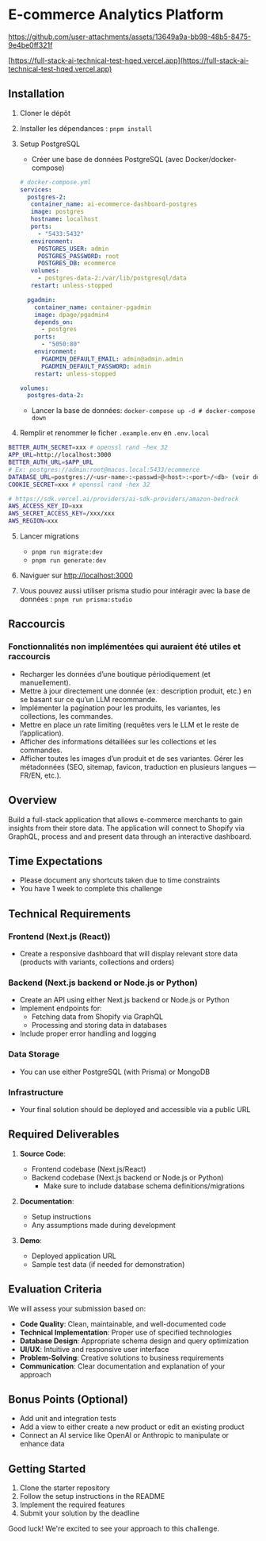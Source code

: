 
# E-commerce Analytics Platform

https://github.com/user-attachments/assets/13649a9a-bb98-48b5-8475-9e4be0ff321f

[https://full-stack-ai-technical-test-hqed.vercel.app](https://full-stack-ai-technical-test-hqed.vercel.app)

## Installation

1. Cloner le dépôt
2. Installer les dépendances : `pnpm install`
3. Setup PostgreSQL

    * Créer une base de données PostgreSQL (avec Docker/docker-compose)
    ```yml
    # docker-compose.yml
    services:
      postgres-2:
       container_name: ai-ecommerce-dashboard-postgres
       image: postgres
       hostname: localhost
       ports:
         - "5433:5432"
       environment:
         POSTGRES_USER: admin
         POSTGRES_PASSWORD: root
         POSTGRES_DB: ecommerce
       volumes:
         - postgres-data-2:/var/lib/postgresql/data
       restart: unless-stopped

      pgadmin:
        container_name: container-pgadmin
        image: dpage/pgadmin4
        depends_on:
          - postgres
        ports:
          - "5050:80"
        environment:
          PGADMIN_DEFAULT_EMAIL: admin@admin.admin
          PGADMIN_DEFAULT_PASSWORD: admin
        restart: unless-stopped

    volumes:
      postgres-data-2:
    ```

    * Lancer la base de données: `docker-compose up -d # docker-compose down`

4. Remplir et renommer le ficher `.example.env` en `.env.local`
```bash
BETTER_AUTH_SECRET=xxx # openssl rand -hex 32
APP_URL=http://localhost:3000
BETTER_AUTH_URL=$APP_URL
# Ex: postgres://admin:root@macos.local:5433/ecommerce
DATABASE_URL=postgres://<usr-name>:<passwd>@<host>:<port>/<db> (voir docker-compose.yml)
COOKIE_SECRET=xxx # openssl rand -hex 32

# https://sdk.vercel.ai/providers/ai-sdk-providers/amazon-bedrock
AWS_ACCESS_KEY_ID=xxx
AWS_SECRET_ACCESS_KEY=/xxx/xxx
AWS_REGION=xxx
```
5. Lancer migrations

    * `pnpm run migrate:dev`
    * `pnpm run generate:dev`
6. Naviguer sur [http://localhost:3000](http://localhost:3000)

8. Vous pouvez aussi utiliser prisma studio pour intéragir avec la base de données : `pnpm run prisma:studio`

## Raccourcis
### Fonctionnalités non implémentées qui auraient été utiles et raccourcis
- Recharger les données d’une boutique périodiquement (et manuellement).
- Mettre à jour directement une donnée (ex : description produit, etc.) en se basant sur ce qu’un LLM recommande.
- Implémenter la pagination pour les produits, les variantes, les collections, les commandes.
- Mettre en place un rate limiting (requêtes vers le LLM et le reste de l’application).
- Afficher des informations détaillées sur les collections et les commandes.
- Afficher toutes les images d’un produit et de ses variantes.
Gérer les métadonnées (SEO, sitemap, favicon, traduction en plusieurs langues — FR/EN, etc.).



## Overview
Build a full-stack application that allows e-commerce merchants to gain insights from their store data. The application will connect to Shopify via GraphQL, process and and present data through an interactive dashboard.

## Time Expectations
- Please document any shortcuts taken due to time constraints
- You have 1 week to complete this challenge

## Technical Requirements

### Frontend (Next.js (React))
- Create a responsive dashboard that will display relevant store data (products with variants, collections and orders)

### Backend (Next.js backend or Node.js or Python)
- Create an API using either Next.js backend or Node.js or Python
- Implement endpoints for:
  - Fetching data from Shopify via GraphQL
  - Processing and storing data in databases
- Include proper error handling and logging

### Data Storage
- You can use either PostgreSQL (with Prisma) or MongoDB

### Infrastructure
- Your final solution should be deployed and accessible via a public URL

## Required Deliverables
1. **Source Code**:
   - Frontend codebase (Next.js/React)
   - Backend codebase (Next.js backend or Node.js or Python)
     - Make sure to include database schema definitions/migrations

2. **Documentation**:
   - Setup instructions
   - Any assumptions made during development

3. **Demo**:
   - Deployed application URL
   - Sample test data (if needed for demonstration)

## Evaluation Criteria
We will assess your submission based on:

- **Code Quality**: Clean, maintainable, and well-documented code
- **Technical Implementation**: Proper use of specified technologies
- **Database Design**: Appropriate schema design and query optimization
- **UI/UX**: Intuitive and responsive user interface
- **Problem-Solving**: Creative solutions to business requirements
- **Communication**: Clear documentation and explanation of your approach

## Bonus Points (Optional)
- Add unit and integration tests
- Add a view to either create a new product or edit an existing product
- Connect an AI service like OpenAI or Anthropic to manipulate or enhance data

## Getting Started
1. Clone the starter repository
2. Follow the setup instructions in the README
3. Implement the required features
4. Submit your solution by the deadline

Good luck! We're excited to see your approach to this challenge.
